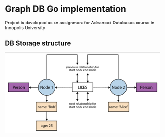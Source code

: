 # Graph DB Go implementation
Project is developed as an assignment for Advanced Databases course in Innopolis University

## DB Storage structure
![Alt text](docs/storage.png?raw=true=250*250 "Graph DB Storage structure")
